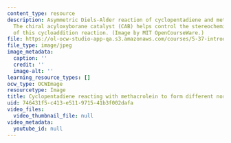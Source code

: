 ```yaml
---
content_type: resource
description: Asymmetric Diels-Alder reaction of cyclopentadiene and methacrolein.
  The chiral acyloxyborane catalyst (CAB) helps control the stereochemical outcome
  of this cycloaddition reaction. (Image by MIT OpenCourseWare.)
file: https://ol-ocw-studio-app-qa.s3.amazonaws.com/courses/5-37-introduction-to-organic-synthesis-laboratory-spring-2009/746431f5c413e511971541b3f002dafa_chp_dielsalder.jpg
file_type: image/jpeg
image_metadata:
  caption: ''
  credit: ''
  image-alt: ''
learning_resource_types: []
ocw_type: OCWImage
resourcetype: Image
title: Cyclopentadiene reacting with methacrolein to form different norbornene enantiomers
uid: 746431f5-c413-e511-9715-41b3f002dafa
video_files:
  video_thumbnail_file: null
video_metadata:
  youtube_id: null
---
```

